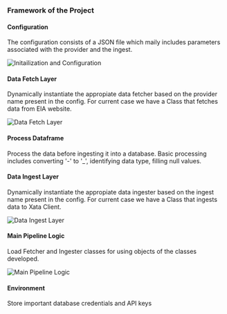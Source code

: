 ### Framework of the Project

#### Configuration
The configuration consists of a JSON file which maily includes parameters associated with the provider and the ingest.

![Initailization and Configuration](https://github.com/mentorship-guidance/fire_group_energy_efficiency_etl/blob/manali/images/init_config.png)

#### Data Fetch Layer
Dynamically instantiate the appropiate data fetcher based on the provider name present in the config. For current case we have a Class that fetches data from EIA website. 

![Data Fetch Layer](https://github.com/mentorship-guidance/fire_group_energy_efficiency_etl/blob/manali/images/data_fetch.png)

#### Process Dataframe
Process the data before ingesting it into a database. Basic processing includes converting '-' to '_', identifying data type, filling null values.

#### Data Ingest Layer
Dynamically instantiate the appropiate data ingester based on the ingest name present in the config. For current case we have a Class that ingests data to Xata Client.

![Data Ingest Layer](https://github.com/mentorship-guidance/fire_group_energy_efficiency_etl/blob/manali/images/data_ingest.png)

#### Main Pipeline Logic
Load Fetcher and Ingester classes for using objects of the classes developed. 

![Main Pipeline Logic](https://github.com/mentorship-guidance/fire_group_energy_efficiency_etl/blob/manali/images/main_pipeline.png)

#### Environment
Store important database credentials and API keys
